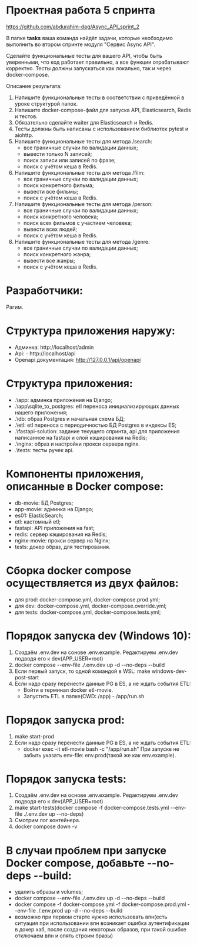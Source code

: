 # Проектная работа 5 спринта
https://github.com/abdurahim-dag/Async_API_sprint_2

В папке **tasks** ваша команда найдёт задачи, которые необходимо выполнить во втором спринте модуля "Сервис Async API".

Сделайте функциональные тесты для вашего API, чтобы быть уверенными, что код работает правильно, а все функции отрабатывают корректно. Тесты должны запускаться как локально, так и через docker-compose.

Описание результата:

1. Напишите функциональные тесты в соответствии с приведённой в уроке структурой папок.
2. Напишите docker-compose-файл для запуска API, Elasticsearch, Redis и тестов.
3. Обязательно сделайте waiter для Elasticsearch и Redis.
4. Тесты должны быть написаны с использованием библиотек pytest и aiohttp.
5. Напишите функциональные тесты для метода  /search:
   - все граничные случаи по валидации данных;
   - вывести только N записей;
   - поиск записи или записей по фразе;
   - поиск с учётом кеша в Redis.
6. Напишите функциональные тесты для метода  /film:
   - все граничные случаи по валидации данных;
   - поиск конкретного фильма;
   - вывести все фильмы;
   - поиск с учётом кеша в Redis.
7. Напишите функциональные тесты для метода  /person:
   - все граничные случаи по валидации данных;
   - поиск конкретного человека;
   - поиск всех фильмов с участием человека;
   - вывести всех людей;
   - поиск с учётом кеша в Redis.
8. Напишите функциональные тесты для метода  /genre:
   - все граничные случаи по валидации данных;
   - поиск конкретного жанра;
   - вывести все жанры;
   - поиск с учётом кеша в Redis.

# Разработчики:
Рагим.

# Структура приложения наружу:
- Админка: http://localhost/admin
- Api: - http://localhost/api
- Openapi документация: http://127.0.0.1/api/openapi

# Структура приложения:
- .\app: админка приложения на Django;
- .\app\sqlite_to_postgres: etl переноса инициализирующих данных нашего приложения;
- .\db: образ Postgres и начальная схема БД;
- .\etl: etl переноса с периодичностью БД Postgres в индексы ES;
- .\fastapi-solution: задание текущего спринта, api для приложения написанное на fastapi и слой кэширования на Redis;
- .\nginx: образ и настройки прокси сервера nginx.
- .\tests: тесты ручек api.

# Компоненты приложения, описанные в Docker compose:
- db-movie: БД Postgres;
- app-movie: админка на Django;
- es01: ElasticSearch;
- etl: кастомный etl;
- fastapi: API приложения на fast;
- redis: сервер кэширования на Redis;
- nginx-movie: прокси сервер на Nginx;
- tests: докер образ, для тестирования.

# Сборка docker compose осуществляется из двух файлов:
   - для prod: docker-compose.yml, docker-compose.prod.yml;
   - для dev:  docker-compose.yml, docker-compose.override.yml;
   - для tests: docker-compose.yml, docker-compose.tests.yml;

# Порядок запуска dev (Windows 10):
1. Создаём .env.dev на сонове .env.example. Редактируем .env.dev подводя его к dev(APP_USER=root)
2. docker compose --env-file ./.env.dev up -d --no-deps --build
3. Если первый запуск, то одной командой в WSL: make windows-dev-post-start
4. Если надо сразу перенести данные PG в ES, а не ждать события ETL:
   - Войти в терминал docker etl-movie.
   - Запустить ETL в папке(CWD: /app) - /app/run.sh

# Порядок запуска prod:
1. make start-prod
2. Если надо сразу перенести данные PG в ES, а не ждать события ETL:
   - docker exec -it etl-movie bash -c "/app/run.sh" 
   При запуске не забыть указать env-file: env.prod(такой же как env.example).

# Порядок запуска tests:
1. Создаём .env.dev на основе .env.example. Редактируем .env.dev подводя его к dev(APP_USER=root)
2. make start-tests(docker compose -f docker-compose.tests.yml --env-file ./.env.dev up --no-deps)
3. Смотрим лог контейнера.
4. docker compose down -v

# В случаи проблем при запуске Docker compose, добавьте --no-deps --build:
   - удалить образы и volumes;
   - docker compose --env-file ./.env.dev up -d --no-deps --build
   - docker compose -f docker-compose.yml -f docker-compose.prod.yml --env-file ./.env.prod up -d --no-deps --build
   - возможно при первом старте нужно использовать впн(есть ситуация при использовании впн возникает ошибка аутентификации в докер хаб, после создания некоторых образов, при такой ошибке отключаем впн и опять строим бразы)
